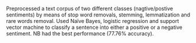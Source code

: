 Preprocessed a text corpus of two different classes (nagtive/postive  sentiments) by means of stop word removals, stemming, lemmatization and rare 
words removal. Used Naïve Bayes, logistic regression and support vector machine to classify a sentence into either a positive or a negative sentiment.
NB had the best performance (77.76% accuracy).
